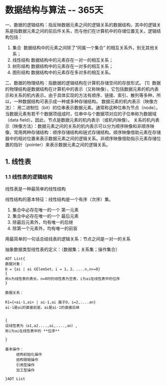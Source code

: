  # 数据结构与算法 -- 365天
 
一、数据的逻辑结构：指反映数据元素之间的逻辑关系的数据结构，其中的逻辑关系是指数据元素之间的前后件关系，而与他们在计算机中的存储位置无关。逻辑结构包括：
1. 集合 
数据结构中的元素之间除了“同属一个集合” 的相互关系外，别无其他关系；
2. 线性结构
数据结构中的元素存在一对一的相互关系；
3. 树形结构
数据结构中的元素存在一对多的相互关系；
4. 图形结构
数据结构中的元素存在多对多的相互关系。

二、数据的物理结构：指数据的逻辑结构在计算机存储空间的存放形式。 [1] 
数据的物理结构是数据结构在计算机中的表示（又称映像），它包括数据元素的机内表示和关系的机内表示。由于具体实现的方法有顺序、链接、索引、散列等多种，所以，一种数据结构可表示成一种或多种存储结构。
数据元素的机内表示（映像方法）： 用二进制位（bit）的位串表示数据元素。通常称这种位串为节点（node）。当数据元素有若干个数据项组成时，位串中与个数据项对应的子位串称为数据域（data field）。因此，节点是数据元素的机内表示（或机内映像）。
关系的机内表示（映像方法）：数据元素之间的关系的机内表示可以分为顺序映像和非顺序映像，常用两种存储结构：顺序存储结构和链式存储结构。顺序映像借助元素在存储器中的相对位置来表示数据元素之间的逻辑关系。非顺序映像借助指示元素存储位置的指针（pointer）来表示数据元素之间的逻辑关系。

## 1. 线性表
### 1.1 线性表的逻辑结构

线性表是一种最简单的线性结构

线性结构的基本特征：线性结构是一个有序（次序）集。
1. 集合中必存在唯一的一个 第一元素  
2. 集合中必存在唯一的一个 最后元素  
3. 除最后元素外，均有唯一的后继 
4. 除第一个元素外，均有唯一的前驱

用最简单的一句话总结线表的逻辑关系：节点之间是一对一的关系

抽象数据类型线性表的定义：（数据集；关系集；操作集合）
``` 
ADT List{
数据对象：
D = {ai | ai ∈ElemSet，i = 1，2，....n,n>=0} 
{
称n为线性表的表长，n=0时的线性表为空表，i为ai在线性表中的位序
}

数据关系：

R1={<ai-1,ai> | ai-1,ai 属于D，i=2,....an} 
ai-1是ai的直接前驱，ai是ai-1的直接后继


{
设线性表为（a1,a2....,ai,....,an）,
称i为ai在线性表中的 **位序**

}

基本操作：
     结构初始化操作
     结构销毁操作
     引用型操作
     加工型操作
     
}ADT List

```


